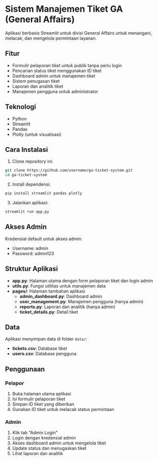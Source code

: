 # Sistem Manajemen Tiket GA (General Affairs)

Aplikasi berbasis Streamlit untuk divisi General Affairs untuk menangani, melacak, dan mengelola permintaan layanan.

## Fitur

- Formulir pelaporan tiket untuk publik tanpa perlu login
- Pencarian status tiket menggunakan ID tiket
- Dashboard admin untuk manajemen tiket
- Sistem penugasan tiket
- Laporan dan analitik tiket
- Manajemen pengguna untuk administrator

## Teknologi

- Python
- Streamlit
- Pandas
- Plotly (untuk visualisasi)

## Cara Instalasi

1. Clone repository ini:
```bash
git clone https://github.com/username/ga-ticket-system.git
cd ga-ticket-system
```

2. Install dependensi:
```bash
pip install streamlit pandas plotly
```

3. Jalankan aplikasi:
```bash
streamlit run app.py
```

## Akses Admin

Kredensial default untuk akses admin:
- Username: admin
- Password: admin123

## Struktur Aplikasi

- **app.py**: Halaman utama dengan form pelaporan tiket dan login admin
- **utils.py**: Fungsi utilitas untuk manajemen data
- **pages/**: Halaman tambahan aplikasi
  - **admin_dashboard.py**: Dashboard admin
  - **user_management.py**: Manajemen pengguna (hanya admin)
  - **reports.py**: Laporan dan analitik (hanya admin)
  - **ticket_details.py**: Detail tiket

## Data

Aplikasi menyimpan data di folder `data/`:
- **tickets.csv**: Database tiket
- **users.csv**: Database pengguna

## Penggunaan

### Pelapor
1. Buka halaman utama aplikasi
2. Isi formulir pelaporan tiket
3. Simpan ID tiket yang diberikan
4. Gunakan ID tiket untuk melacak status permintaan

### Admin
1. Klik tab "Admin Login" 
2. Login dengan kredensial admin
3. Akses dashboard admin untuk mengelola tiket
4. Update status dan menugaskan tiket
5. Lihat laporan dan analitik